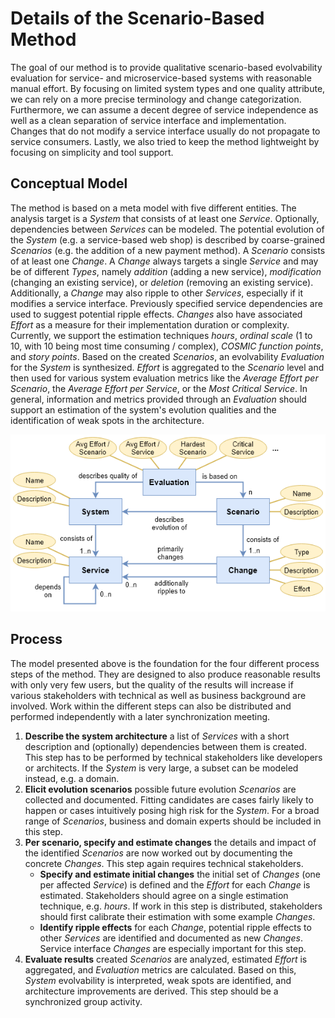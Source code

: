 # Details of the Scenario-Based Method

The goal of our method is to provide qualitative scenario-based evolvability evaluation for service- and microservice-based systems with reasonable manual effort. By focusing on limited system types and one quality attribute, we can rely on a more precise terminology and change categorization. Furthermore, we can assume a decent degree of service independence as well as a clean separation of service interface and implementation. Changes that do not modify a service interface usually do not propagate to service consumers. Lastly, we also tried to keep the method lightweight by focusing on simplicity and tool support.

## Conceptual Model

The method is based on a meta model with five different entities. The analysis target is a _System_ that consists of at least one _Service_. Optionally, dependencies between _Services_ can be modeled. The potential evolution of the _System_ (e.g. a service-based web shop) is described by coarse-grained _Scenarios_ (e.g. the addition of a new payment method). A _Scenario_ consists of at least one _Change_. A _Change_ always targets a single _Service_ and may be of different _Types_, namely _addition_ (adding a new service), _modification_ (changing an existing service), or _deletion_ (removing an existing service). Additionally, a _Change_ may also ripple to other _Services_, especially if it modifies a service interface. Previously specified service dependencies are used to suggest potential ripple effects. _Changes_ also have associated _Effort_ as a measure for their implementation duration or complexity. Currently, we support the estimation techniques _hours_, _ordinal scale_ (1 to 10, with 10 being most time consuming / complex), _COSMIC function points_, and _story points_. Based on the created _Scenarios_, an evolvability _Evaluation_ for the _System_ is synthesized. _Effort_ is aggregated to the _Scenario_ level and then used for various system evaluation metrics like the _Average Effort per Scenario_, the _Average Effort per Service_, or the _Most Critical Service_. In general, information and metrics provided through an _Evaluation_ should support an estimation of the system's evolution qualities and the identification of weak spots in the architecture.

![Domain Model](img/meta-model.png)

## Process

The model presented above is the foundation for the four different process steps of the method. They are designed to also produce reasonable results with only very few users, but the quality of the results will increase if various stakeholders with technical as well as business background are involved. Work within the different steps can also be distributed and performed independently with a later synchronization meeting.

1. **Describe the system architecture** a list of _Services_ with a short description and (optionally) dependencies between them is created. This step has to be performed by technical stakeholders like developers or architects. If the _System_ is very large, a subset can be modeled instead, e.g. a domain.
2. **Elicit evolution scenarios** possible future evolution _Scenarios_ are collected and documented. Fitting candidates are cases fairly likely to happen or cases intuitively posing high risk for the _System_. For a broad range of _Scenarios_, business and domain experts should be included in this step.
3. **Per scenario, specify and estimate changes** the details and impact of the identified _Scenarios_ are now worked out by documenting the concrete _Changes_. This step again requires technical stakeholders.
    - **Specify and estimate initial changes** the initial set of _Changes_ (one per affected _Service_) is defined and the _Effort_ for each _Change_ is estimated. Stakeholders should agree on a single estimation technique, e.g. _hours_. If work in this step is distributed, stakeholders should first calibrate their estimation with some example _Changes_.
    - **Identify ripple effects** for each _Change_, potential ripple effects to other _Services_ are identified and documented as new _Changes_. Service interface _Changes_ are especially important for this step.
4. **Evaluate results** created _Scenarios_ are analyzed, estimated _Effort_ is aggregated, and _Evaluation_ metrics are calculated. Based on this, _System_ evolvability is interpreted, weak spots are identified, and architecture improvements are derived. This step should be a synchronized group activity.
